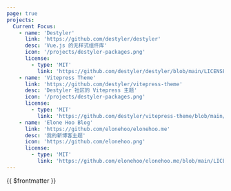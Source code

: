 ```yaml
---
page: true
projects:
  Current Focus:
    - name: 'Destyler'
      link: 'https://github.com/destyler/destyler'
      desc: 'Vue.js 的无样式组件库'
      icon: '/projects/destyler-packages.png'
      license:
        - type: 'MIT'
          link: 'https://github.com/destyler/destyler/blob/main/LICENSE'
    - name: 'Vitepress Theme'
      link: 'https://github.com/destyler/vitepress-theme'
      desc: 'Destyler 社区的 Vitepress 主题'
      icon: '/projects/destyler-packages.png'
      license:
        - type: 'MIT'
          link: 'https://github.com/destyler/vitepress-theme/blob/main/LICENSE'
    - name: 'Elone Hoo Blog'
      link: 'https://github.com/elonehoo/elonehoo.me'
      desc: '我的新博客主题'
      icon: 'https://github.com/elonehoo.png'
      license:
        - type: 'MIT'
          link: 'https://github.com/elonehoo/elonehoo.me/blob/main/LICENSE'
---
```


{{ $frontmatter }}
